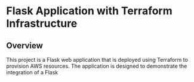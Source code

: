 # Flask Application with Terraform Infrastructure

## Overview

This project is a Flask web application that is deployed using Terraform to provision AWS resources. The application is designed to demonstrate the integration of a Flask
